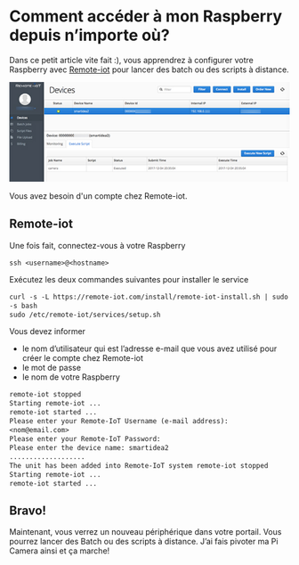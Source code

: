 # Comment accéder à mon Raspberry depuis n’importe où?

Dans ce petit article vite fait :), vous apprendrez à configurer votre Raspberry avec [Remote-iot](https://remote-iot.com/) pour lancer des batch ou des scripts à distance.

![Remote-iot](Assets/images/remote-iot.jpg "Remote-iot")

Vous avez besoin d'un compte chez Remote-iot.

## Remote-iot

Une fois fait, connectez-vous à votre Raspberry

```
ssh <username>@<hostname>
```

Exécutez les deux commandes suivantes pour installer le service

```
curl -s -L https://remote-iot.com/install/remote-iot-install.sh | sudo -s bash
sudo /etc/remote-iot/services/setup.sh
```

Vous devez informer
* le nom d’utilisateur qui est l’adresse e-mail que vous avez utilisé pour créer le compte chez Remote-iot
* le mot de passe
* le nom de votre Raspberry


```
remote-iot stopped 
Starting remote-iot ... 
remote-iot started ... 
Please enter your Remote-IoT Username (e-mail address): <nom@email.com> 
Please enter your Remote-IoT Password: 
Please enter the device name: smartidea2 
................... 
The unit has been added into Remote-IoT system remote-iot stopped 
Starting remote-iot ... 
remote-iot started ...
```

## Bravo!

Maintenant, vous verrez un nouveau périphérique dans votre portail. Vous pourrez lancer des Batch ou des scripts à distance. J’ai fais pivoter ma Pi Camera ainsi et ça marche!


